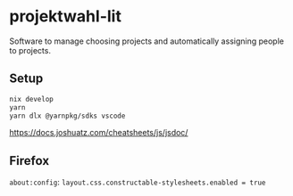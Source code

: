 <!--
SPDX-License-Identifier: AGPL-3.0-or-later
SPDX-FileCopyrightText: 2021 Moritz Hedtke <Moritz.Hedtke@t-online.de>
-->

# projektwahl-lit

Software to manage choosing projects and automatically assigning people to projects.

## Setup

```bash
nix develop
yarn
yarn dlx @yarnpkg/sdks vscode
```
https://docs.joshuatz.com/cheatsheets/js/jsdoc/

## Firefox

`about:config`: `layout.css.constructable-stylesheets.enabled = true`

